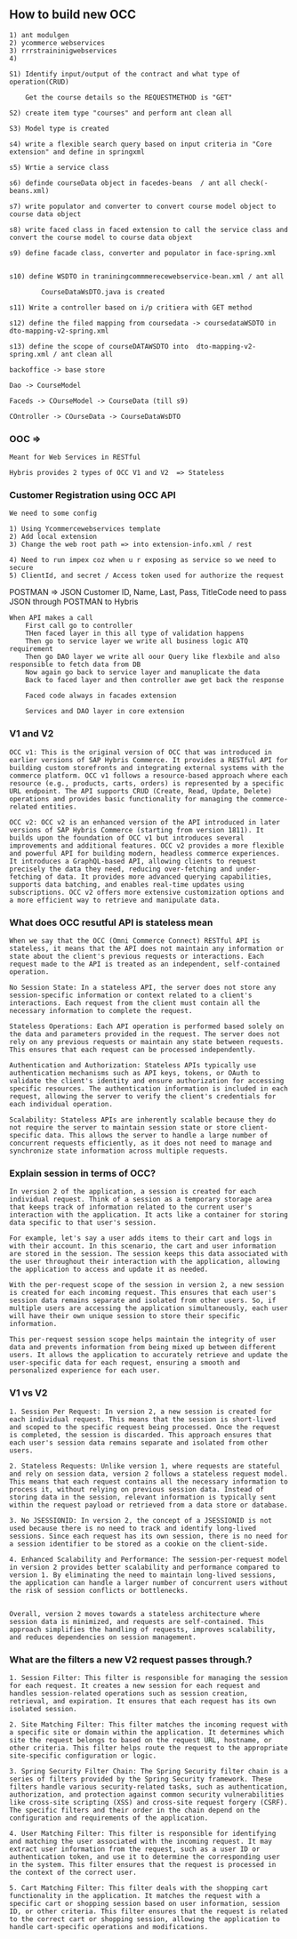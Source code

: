 ## How to build new OCC

    1) ant modulgen
    2) ycommerce webservices
    3) rrrstraininigwebservices
    4)

    S1) Identify input/output of the contract and what type of operation(CRUD)

        Get the course details so the REQUESTMETHOD is "GET"

    S2) create item type "courses" and perform ant clean all

    S3) Model type is created

    s4) write a flexible search query based on input criteria in "Core extension" and define in springxml

    s5) Wrtie a service class

    s6) definde courseData object in facedes-beans  / ant all check(-beans.xml)

    s7) write populator and converter to convert course model object to course data object

    s8) write faced class in faced extension to call the service class and convert the course model to course data objext

    s9) define facade class, converter and populator in face-spring.xml


    s10) define WSDTO in traniningcommmerecewebservice-bean.xml / ant all

            CourseDataWsDTO.java is created

    s11) Write a controller based on i/p critiera with GET method

    s12) define the filed mapping from coursedata -> coursedataWSDTO in dto-mapping-v2-spring.xml

    s13) define the scope of courseDATAWSDTO into  dto-mapping-v2-spring.xml / ant clean all

    backoffice -> base store

    Dao -> CourseModel

    Faceds -> COurseModel -> CourseData (till s9)

    COntroller -> COurseData -> CourseDataWsDTO

### OOC =>

    Meant for Web Services in RESTful

    Hybris provides 2 types of OCC V1 and V2  => Stateless

### Customer Registration using OCC API

    We need to some config

    1) Using Ycommercewebservices template
    2) Add local extension
    3) Change the web root path => into extension-info.xml / rest

    4) Need to run impex coz when u r exposing as service so we need to secure
    5) ClientId, and secret / Access token used for authorize the request

POSTMAN => JSON
Customer ID, Name, Last, Pass, TitleCode need to pass JSON through POSTMAN to Hybris

    When API makes a call
        First call go to controller
        THen faced layer in this all type of validation happens
        Then go to service layer we write all business logic ATQ requirement
        Then go DAO layer we write all oour Query like flexbile and also responsible to fetch data from DB
        Now again go back to service layer and manuplicate the data
        Back to faced layer and then controller awe get back the response

        Faced code always in facades extension

        Services and DAO layer in core extension

### V1 and V2

    OCC v1: This is the original version of OCC that was introduced in earlier versions of SAP Hybris Commerce. It provides a RESTful API for building custom storefronts and integrating external systems with the commerce platform. OCC v1 follows a resource-based approach where each resource (e.g., products, carts, orders) is represented by a specific URL endpoint. The API supports CRUD (Create, Read, Update, Delete) operations and provides basic functionality for managing the commerce-related entities.

    OCC v2: OCC v2 is an enhanced version of the API introduced in later versions of SAP Hybris Commerce (starting from version 1811). It builds upon the foundation of OCC v1 but introduces several improvements and additional features. OCC v2 provides a more flexible and powerful API for building modern, headless commerce experiences. It introduces a GraphQL-based API, allowing clients to request precisely the data they need, reducing over-fetching and under-fetching of data. It provides more advanced querying capabilities, supports data batching, and enables real-time updates using subscriptions. OCC v2 offers more extensive customization options and a more efficient way to retrieve and manipulate data.

### What does OCC resutful API is stateless mean

    When we say that the OCC (Omni Commerce Connect) RESTful API is stateless, it means that the API does not maintain any information or state about the client's previous requests or interactions. Each request made to the API is treated as an independent, self-contained operation.

    No Session State: In a stateless API, the server does not store any session-specific information or context related to a client's interactions. Each request from the client must contain all the necessary information to complete the request.

    Stateless Operations: Each API operation is performed based solely on the data and parameters provided in the request. The server does not rely on any previous requests or maintain any state between requests. This ensures that each request can be processed independently.

    Authentication and Authorization: Stateless APIs typically use authentication mechanisms such as API keys, tokens, or OAuth to validate the client's identity and ensure authorization for accessing specific resources. The authentication information is included in each request, allowing the server to verify the client's credentials for each individual operation.

    Scalability: Stateless APIs are inherently scalable because they do not require the server to maintain session state or store client-specific data. This allows the server to handle a large number of concurrent requests efficiently, as it does not need to manage and synchronize state information across multiple requests.

### Explain session in terms of OCC?

    In version 2 of the application, a session is created for each individual request. Think of a session as a temporary storage area that keeps track of information related to the current user's interaction with the application. It acts like a container for storing data specific to that user's session.

    For example, let's say a user adds items to their cart and logs in with their account. In this scenario, the cart and user information are stored in the session. The session keeps this data associated with the user throughout their interaction with the application, allowing the application to access and update it as needed.

    With the per-request scope of the session in version 2, a new session is created for each incoming request. This ensures that each user's session data remains separate and isolated from other users. So, if multiple users are accessing the application simultaneously, each user will have their own unique session to store their specific information.

    This per-request session scope helps maintain the integrity of user data and prevents information from being mixed up between different users. It allows the application to accurately retrieve and update the user-specific data for each request, ensuring a smooth and personalized experience for each user.

### V1 vs V2

    1. Session Per Request: In version 2, a new session is created for each individual request. This means that the session is short-lived and scoped to the specific request being processed. Once the request is completed, the session is discarded. This approach ensures that each user's session data remains separate and isolated from other users.

    2. Stateless Requests: Unlike version 1, where requests are stateful and rely on session data, version 2 follows a stateless request model. This means that each request contains all the necessary information to process it, without relying on previous session data. Instead of storing data in the session, relevant information is typically sent within the request payload or retrieved from a data store or database.

    3. No JSESSIONID: In version 2, the concept of a JSESSIONID is not used because there is no need to track and identify long-lived sessions. Since each request has its own session, there is no need for a session identifier to be stored as a cookie on the client-side.

    4. Enhanced Scalability and Performance: The session-per-request model in version 2 provides better scalability and performance compared to version 1. By eliminating the need to maintain long-lived sessions, the application can handle a larger number of concurrent users without the risk of session conflicts or bottlenecks.


    Overall, version 2 moves towards a stateless architecture where session data is minimized, and requests are self-contained. This approach simplifies the handling of requests, improves scalability, and reduces dependencies on session management.

### What are the filters a new V2 request passes through.?

    1. Session Filter: This filter is responsible for managing the session for each request. It creates a new session for each request and handles session-related operations such as session creation, retrieval, and expiration. It ensures that each request has its own isolated session.

    2. Site Matching Filter: This filter matches the incoming request with a specific site or domain within the application. It determines which site the request belongs to based on the request URL, hostname, or other criteria. This filter helps route the request to the appropriate site-specific configuration or logic.

    3. Spring Security Filter Chain: The Spring Security filter chain is a series of filters provided by the Spring Security framework. These filters handle various security-related tasks, such as authentication, authorization, and protection against common security vulnerabilities like cross-site scripting (XSS) and cross-site request forgery (CSRF). The specific filters and their order in the chain depend on the configuration and requirements of the application.

    4. User Matching Filter: This filter is responsible for identifying and matching the user associated with the incoming request. It may extract user information from the request, such as a user ID or authentication token, and use it to determine the corresponding user in the system. This filter ensures that the request is processed in the context of the correct user.

    5. Cart Matching Filter: This filter deals with the shopping cart functionality in the application. It matches the request with a specific cart or shopping session based on user information, session ID, or other criteria. This filter ensures that the request is related to the correct cart or shopping session, allowing the application to handle cart-specific operations and modifications.
